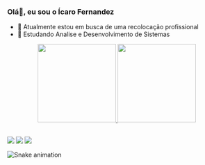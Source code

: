### Olá👋, eu sou o Ícaro Fernandez

- 🔭 Atualmente estou em busca de uma recolocação profissional
- 🌱 Estudando Analise e Desenvolvimento de Sistemas

<div align="center">
  <a href="https://github.com/rafaballerini">
  <img height="180em" src="https://github-readme-stats.vercel.app/api?username=icarofernandez&show_icons=true&theme=dracula&include_all_commits=true&count_private=true"/>
  <img height="180em" src="https://github-readme-stats.vercel.app/api/top-langs/?username=icarofernandez&layout=compact&langs_count=7&theme=dracula"/>
</div>

##
<div> 
   <a href="https://www.instagram.com/icarocanal/" target="_blank"><img src="https://img.shields.io/badge/-Instagram-%23E4405F?style=for-the-badge&logo=instagram&logoColor=white" target="_blank"></a>
 	  <a href = "mailto:icarocanalgomes@gmail.com"><img src="https://img.shields.io/badge/-Gmail-%23333?style=for-the-badge&logo=gmail&logoColor=white" target="_blank"></a>
  <a href="https://www.linkedin.com/in/icaro-fernandez-0a98a1215/" target="_blank"><img src="https://img.shields.io/badge/-LinkedIn-%230077B5?style=for-the-badge&logo=linkedin&logoColor=white" target="_blank"></a> 
 
  ![Snake animation](https://github.com/icarofernandez/icarofernandez/blob/output/github-contribution-grid-snake.svg)
